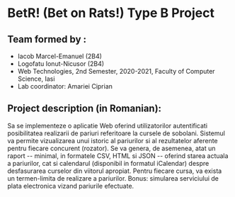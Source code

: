 # BetR! (Bet on Rats!) Type B Project
## Team formed by :
* Iacob Marcel-Emanuel (2B4)
* Logofatu Ionut-Nicusor (2B4)
* Web Technologies, 2nd Semester, 2020-2021, Faculty of Computer Science, Iasi
* Lab coordinator: Amariei Ciprian

## Project description (in Romanian):

Sa se implementeze o aplicatie Web oferind utilizatorilor autentificati posibilitatea realizarii de pariuri referitoare la cursele de sobolani. Sistemul va permite vizualizarea unui istoric al pariurilor si al rezultatelor aferente pentru fiecare concurent (rozator). Se va genera, de asemenea, atat un raport -- minimal, in formatele CSV, HTML si JSON -- oferind starea actuala a pariurilor, cat si calendarul (disponibil in formatul iCalendar) despre desfasurarea curselor din viitorul apropiat. Pentru fiecare cursa, va exista un termen-limita de realizare a pariurilor. Bonus: simularea serviciului de plata electronica vizand pariurile efectuate.



